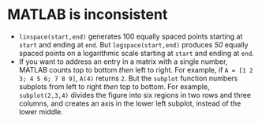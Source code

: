 # MATLAB is inconsistent

 - `linspace(start,end)` generates 100 equally spaced points starting at `start` and ending at `end`. But `logspace(start,end)` produces _50_ equally spaced points on a logarithmic scale starting at `start` and ending at `end`.
 - If you want to address an entry in a matrix with a single number, MATLAB counts top to bottom _then_ left to right. For example, if `A = [1 2 3; 4 5 6; 7 8 9]`, `A(4)` returns `2`. But the `subplot` function numbers subplots from left to right _then_ top to bottom. For example, `subplot(2,3,4)` divides the figure into six regions in two rows and three columns, and creates an axis in the lower left subplot, instead of the lower middle.
